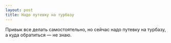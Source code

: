 ```yaml
---
layout: post 
title: Надо путевку на турбазу 
--- 
```

Привык все делать самостоятельно, но сейчас надо путевку на турбазу, а куда обратиться — не знаю.